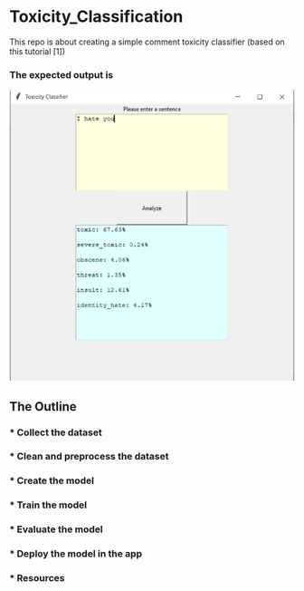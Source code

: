 # Toxicity_Classification

This repo is about creating a simple comment toxicity classifier
(based on this tutorial [1])

### The expected output is
<img src="test.png" alt="out" title="toxicity classifier">


## The Outline
### * Collect the dataset
### * Clean and preprocess the dataset
### * Create the model
### * Train the model
### * Evaluate the model
### * Deploy the model in the app
### * Resources
